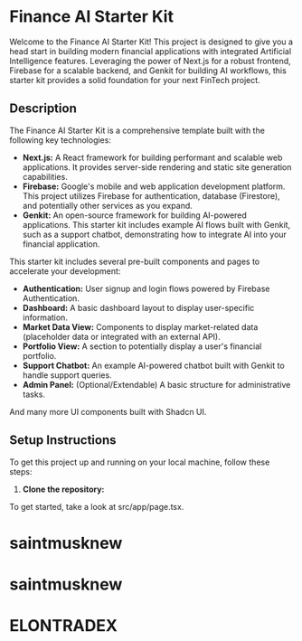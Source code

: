 # Finance AI Starter Kit

Welcome to the Finance AI Starter Kit! This project is designed to give you a head start in building modern financial applications with integrated Artificial Intelligence features. Leveraging the power of Next.js for a robust frontend, Firebase for a scalable backend, and Genkit for building AI workflows, this starter kit provides a solid foundation for your next FinTech project.

## Description

The Finance AI Starter Kit is a comprehensive template built with the following key technologies:

*   **Next.js:** A React framework for building performant and scalable web applications. It provides server-side rendering and static site generation capabilities.
*   **Firebase:** Google's mobile and web application development platform. This project utilizes Firebase for authentication, database (Firestore), and potentially other services as you expand.
*   **Genkit:** An open-source framework for building AI-powered applications. This starter kit includes example AI flows built with Genkit, such as a support chatbot, demonstrating how to integrate AI into your financial application.

This starter kit includes several pre-built components and pages to accelerate your development:

*   **Authentication:** User signup and login flows powered by Firebase Authentication.
*   **Dashboard:** A basic dashboard layout to display user-specific information.
*   **Market Data View:** Components to display market-related data (placeholder data or integrated with an external API).
*   **Portfolio View:** A section to potentially display a user's financial portfolio.
*   **Support Chatbot:** An example AI-powered chatbot built with Genkit to handle support queries.
*   **Admin Panel:** (Optional/Extendable) A basic structure for administrative tasks.

And many more UI components built with Shadcn UI.

## Setup Instructions

To get this project up and running on your local machine, follow these steps:

1.  **Clone the repository:**





To get started, take a look at src/app/page.tsx.
# saintmusknew
# saintmusknew
# ELONTRADEX
